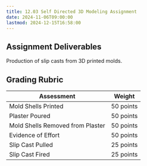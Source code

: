 ```yaml
---
title: 12.03 Self Directed 3D Modeling Assignment
date: 2024-11-06T09:00:00
lastmod: 2024-12-15T16:58:00
---
```


## Assignment Deliverables

Production of slip casts from 3D printed molds.

## Grading Rubric

<div class="responsive-table-markdown">

| Assessment                       | Weight    |
| -------------------------------- | --------- |
| Mold Shells Printed              | 50 points |
| Plaster Poured                   | 50 points |
| Mold Shells Removed from Plaster | 50 points |
| Evidence of Effort               | 50 points |
| Slip Cast Pulled                 | 25 points |
| Slip Cast Fired                  | 25 points |

</div>
